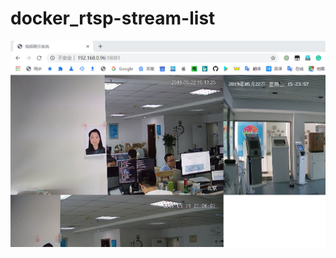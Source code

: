 # docker_rtsp-stream-list

![img](https://raw.githubusercontent.com/land007/docker_rtsp-stream-list/master/image/20190522151428.png)
